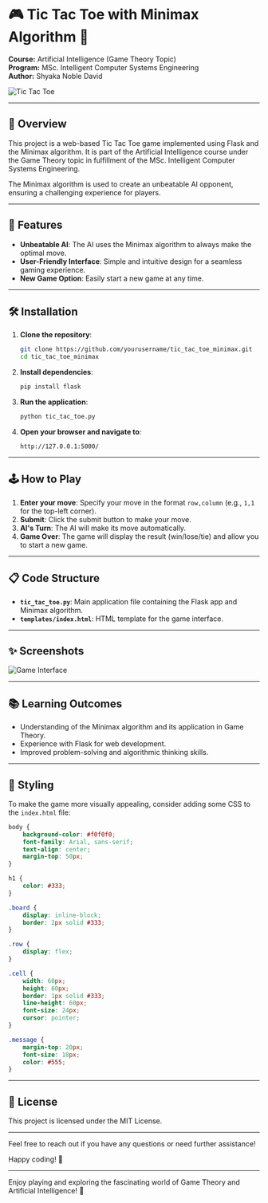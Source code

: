 
# 🎮 Tic Tac Toe with Minimax Algorithm 🧠

**Course:** Artificial Intelligence (Game Theory Topic)  
**Program:** MSc. Intelligent Computer Systems Engineering  
**Author:** Shyaka Noble David

![Tic Tac Toe](https://img.icons8.com/color/48/000000/tic-tac-toe.png)

---

## 🌟 Overview

This project is a web-based Tic Tac Toe game implemented using Flask and the Minimax algorithm. It is part of the Artificial Intelligence course under the Game Theory topic in fulfillment of the MSc. Intelligent Computer Systems Engineering.

The Minimax algorithm is used to create an unbeatable AI opponent, ensuring a challenging experience for players.

---

## 🚀 Features

- **Unbeatable AI**: The AI uses the Minimax algorithm to always make the optimal move.
- **User-Friendly Interface**: Simple and intuitive design for a seamless gaming experience.
- **New Game Option**: Easily start a new game at any time.

---

## 🛠️ Installation

1. **Clone the repository**:
    ```bash
    git clone https://github.com/yourusername/tic_tac_toe_minimax.git
    cd tic_tac_toe_minimax
    ```

2. **Install dependencies**:
    ```bash
    pip install flask
    ```

3. **Run the application**:
    ```bash
    python tic_tac_toe.py
    ```

4. **Open your browser and navigate to**: 
    ```
    http://127.0.0.1:5000/
    ```

---

## 🕹️ How to Play

1. **Enter your move**: Specify your move in the format `row,column` (e.g., `1,1` for the top-left corner).
2. **Submit**: Click the submit button to make your move.
3. **AI's Turn**: The AI will make its move automatically.
4. **Game Over**: The game will display the result (win/lose/tie) and allow you to start a new game.

---

## 📋 Code Structure

- **`tic_tac_toe.py`**: Main application file containing the Flask app and Minimax algorithm.
- **`templates/index.html`**: HTML template for the game interface.

---

## ✨ Screenshots

![Game Interface](screenshot.png)

---

## 📚 Learning Outcomes

- Understanding of the Minimax algorithm and its application in Game Theory.
- Experience with Flask for web development.
- Improved problem-solving and algorithmic thinking skills.

---

## 🎨 Styling

To make the game more visually appealing, consider adding some CSS to the `index.html` file:

```css
body {
    background-color: #f0f0f0;
    font-family: Arial, sans-serif;
    text-align: center;
    margin-top: 50px;
}

h1 {
    color: #333;
}

.board {
    display: inline-block;
    border: 2px solid #333;
}

.row {
    display: flex;
}

.cell {
    width: 60px;
    height: 60px;
    border: 1px solid #333;
    line-height: 60px;
    font-size: 24px;
    cursor: pointer;
}

.message {
    margin-top: 20px;
    font-size: 18px;
    color: #555;
}
```

---

## 📝 License

This project is licensed under the MIT License.

---

Feel free to reach out if you have any questions or need further assistance!

Happy coding! 🚀

---

Enjoy playing and exploring the fascinating world of Game Theory and Artificial Intelligence! 🌟
